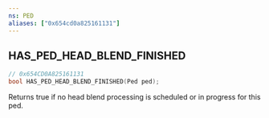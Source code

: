 ```yaml
---
ns: PED
aliases: ["0x654cd0a825161131"]
---
```

## HAS_PED_HEAD_BLEND_FINISHED

```c
// 0x654CD0A825161131
bool HAS_PED_HEAD_BLEND_FINISHED(Ped ped);
```

Returns true if no head blend processing is scheduled or in progress for this ped.

